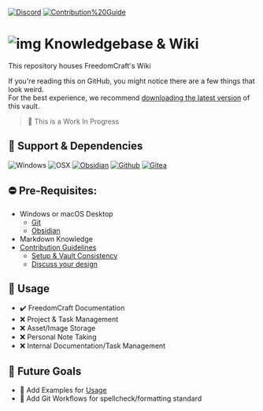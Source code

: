 [![Discord](https://img.shields.io/discord/683356137818816573?label=Discord&logo=discord&style=for-the-badge)](https://discord.gg/freedomcraft)
[![Contribution%20Guide](https://img.shields.io/badge/-Contribution%20Guide-informational?style=for-the-badge)](./CONTRIBUTING.md)

# ![img](https://cdn.freedomcraft.systems/assets/site/favicon/favicon-32x32.png) Knowledgebase & Wiki

This repository houses FreedomCraft's Wiki

If you're reading this on GitHub, you might notice there are a few things that look weird.  
For the best experience, we recommend [downloading the latest version](https://github.com/FreedomCraft-Network/wiki/releases/latest) of this vault.

> :construction: This is a Work In Progress

## 🔗 Support & Dependencies
![Windows](https://flat.badgen.net/badge/Windows/10+/5865F2?icon=windows)
![OSX](https://flat.badgen.net/badge/OSX%20Version/12+/5865F2?icon=apple)
[![Obsidian](https://flat.badgen.net/badge/Obsidian/Required/5865F2?icon=obsidian.md)](https://obsidian.md)
[![Github](https://flat.badgen.net/badge/Github/Supported/green?icon=github)](https://github.com/)
[![Gitea](https://img.shields.io/badge/Supported-Gitea?style=flat-square&logo=gitea&label=Gitea)](https://git.freedomcraft.systems/)

## ⛔ Pre-Requisites:
- Windows or macOS Desktop
  - [Git](https://git-scm.com/downloads)
  - [Obsidian](https://obsidian.md/download)
- Markdown Knowledge
- [Contribution Guidelines](./CONTRIBUTING.md)
	- [Setup & Vault Consistency](./CONTRIBUTING.md#Setup-and-Vault-Consistency)
	- [Discuss your design](./CONTRIBUTING.md#Discuss-your-design)

## 🚀 Usage
- :heavy_check_mark: FreedomCraft Documentation
- :x: Project & Task Management
- :x: Asset/Image Storage
- :x: Personal Note Taking
- :x: Internal Documentation/Task Management

## 🎯 Future Goals
- :tada: Add Examples for [Usage](#rocket-usage)
- :tada: Add Git Workflows for spellcheck/formatting standard